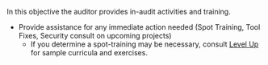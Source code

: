 
In  this objective the auditor provides in-audit activities and training.

  * Provide assistance for any immediate action needed (Spot Training, Tool Fixes, Security consult on upcoming projects)
    * If you determine a spot-training may be necessary, consult [Level Up](https://www.level-up.cc/) for sample curricula and exercises.
